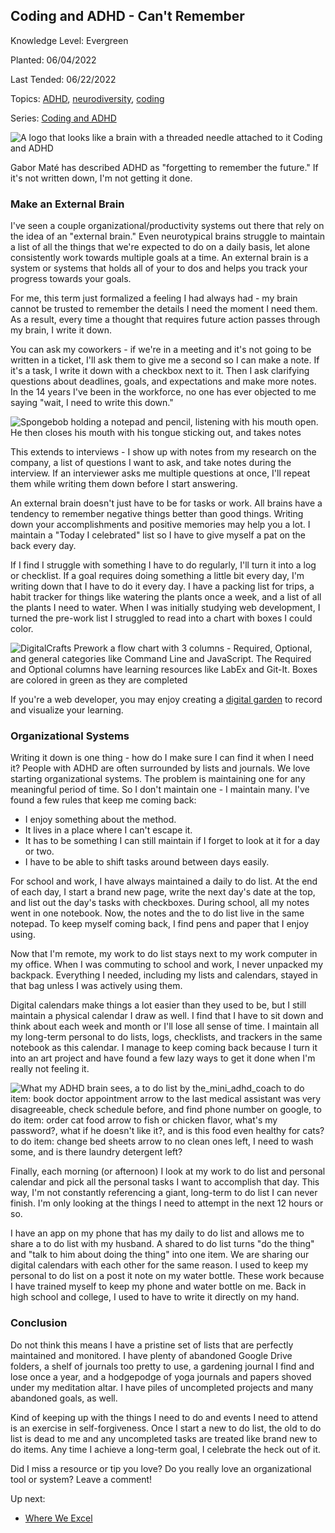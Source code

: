 ## Coding and ADHD - Can't Remember

Knowledge Level: Evergreen

Planted: 06/04/2022

Last Tended: 06/22/2022

Topics: [ADHD](/topic.html?topic=ADHD), [neurodiversity](/topic.html?topic=neurodiversity), [coding](/topic.html?topic=coding)

Series: [Coding and ADHD](/series.html?series=ADHD)

![A logo that looks like a brain with a threaded needle attached to it Coding and ADHD](https://images.abbeyperini.com/ADHD-series/coding&adhd.png)

Gabor Maté has described ADHD as "forgetting to remember the future." If it's not written down, I'm not getting it done.

### Make an External Brain

I've seen a couple organizational/productivity systems out there that rely on the idea of an "external brain." Even neurotypical brains struggle to maintain a list of all the things that we're expected to do on a daily basis, let alone consistently work towards multiple goals at a time. An external brain is a system or systems that holds all of your to dos and helps you track your progress towards your goals.

For me, this term just formalized a feeling I had always had - my brain cannot be trusted to remember the details I need the moment I need them. As a result, every time a thought that requires future action passes through my brain, I write it down.

You can ask my coworkers - if we're in a meeting and it's not going to be written in a ticket, I'll ask them to give me a second so I can make a note. If it's a task, I write it down with a checkbox next to it. Then I ask clarifying questions about deadlines, goals, and expectations and make more notes. In the 14 years I've been in the workforce, no one has ever objected to me saying "wait, I need to write this down."

![Spongebob holding a notepad and pencil, listening with his mouth open. He then closes his mouth with his tongue sticking out, and takes notes](https://images.abbeyperini.com/ADHD-series/writing-notes.gif)

This extends to interviews - I show up with notes from my research on the company, a list of questions I want to ask, and take notes during the interview. If an interviewer asks me multiple questions at once, I'll repeat them while writing them down before I start answering.

An external brain doesn't just have to be for tasks or work. All brains have a tendency to remember negative things better than good things. Writing down your accomplishments and positive memories may help you a lot. I maintain a "Today I celebrated" list so I have to give myself a pat on the back every day.

If I find I struggle with something I have to do regularly, I'll turn it into a log or checklist. If a goal requires doing something a little bit every day, I'm writing down that I have to do it every day. I have a packing list for trips, a habit tracker for things like watering the plants once a week, and a list of all the plants I need to water. When I was initially studying web development, I turned the pre-work list I struggled to read into a chart with boxes I could color.

![DigitalCrafts Prework a flow chart with 3 columns - Required, Optional, and general categories like Command Line and JavaScript. The Required and Optional columns have learning resources like LabEx and Git-It. Boxes are colored in green as they are completed](https://images.abbeyperini.com/ADHD-series/spread.jpg)

If you're a web developer, you may enjoy creating a [digital garden](https://maggieappleton.com/garden-history) to record and visualize your learning.

### Organizational Systems

Writing it down is one thing - how do I make sure I can find it when I need it? People with ADHD are often surrounded by lists and journals. We love starting organizational systems. The problem is maintaining one for any meaningful period of time. So I don't maintain one - I maintain many. I've found a few rules that keep me coming back:

- I enjoy something about the method.
- It lives in a place where I can't escape it.
- It has to be something I can still maintain if I forget to look at it for a day or two.
- I have to be able to shift tasks around between days easily.

For school and work, I have always maintained a daily to do list. At the end of each day, I start a brand new page, write the next day's date at the top, and list out the day's tasks with checkboxes. During school, all my notes went in one notebook. Now, the notes and the to do list live in the same notepad. To keep myself coming back, I find pens and paper that I enjoy using.

Now that I'm remote, my work to do list stays next to my work computer in my office. When I was commuting to school and work, I never unpacked my backpack. Everything I needed, including my lists and calendars, stayed in that bag unless I was actively using them.

Digital calendars make things a lot easier than they used to be, but I still maintain a physical calendar I draw as well. I find that I have to sit down and think about each week and month or I'll lose all sense of time. I maintain all my long-term personal to do lists, logs, checklists, and trackers in the same notebook as this calendar. I manage to keep coming back because I turn it into an art project and have found a few lazy ways to get it done when I'm really not feeling it.

![What my ADHD brain sees, a to do list by the_mini_adhd_coach to do item: book doctor appointment arrow to the last medical assistant was very disagreeable, check schedule before, and find phone number on google, to do item: order cat food arrow to fish or chicken flavor, what's my password?, what if he doesn't like it?, and is this food even healthy for cats? to do item: change bed sheets arrow to no clean ones left, I need to wash some, and is there laundry detergent left?](https://images.abbeyperini.com/ADHD-series/list.png)

Finally, each morning (or afternoon) I look at my work to do list and personal calendar and pick all the personal tasks I want to accomplish that day. This way, I'm not constantly referencing a giant, long-term to do list I can never finish. I'm only looking at the things I need to attempt in the next 12 hours or so.

I have an app on my phone that has my daily to do list and allows me to share a to do list with my husband. A shared to do list turns "do the thing" and "talk to him about doing the thing" into one item. We are sharing our digital calendars with each other for the same reason. I used to keep my personal to do list on a post it note on my water bottle. These work because I have trained myself to keep my phone and water bottle on me. Back in high school and college, I used to have to write it directly on my hand.

### Conclusion

Do not think this means I have a pristine set of lists that are perfectly maintained and monitored. I have plenty of abandoned Google Drive folders, a shelf of journals too pretty to use, a gardening journal I find and lose once a year, and a hodgepodge of yoga journals and papers shoved under my meditation altar. I have piles of uncompleted projects and many abandoned goals, as well.

Kind of keeping up with the things I need to do and events I need to attend is an exercise in self-forgiveness. Once I start a new to do list, the old to do list is dead to me and any uncompleted tasks are treated like brand new to do items. Any time I achieve a long-term goal, I celebrate the heck out of it.

Did I miss a resource or tip you love? Do you really love an organizational tool or system? Leave a comment!

Up next:

- [Where We Excel](/blog.html?blog=ADHD-6)
